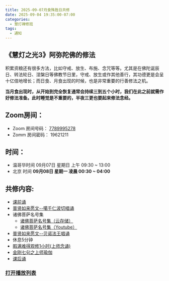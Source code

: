 ```yaml
---
title: 2025-09-07月食殊胜日共修
date: 2025-09-04 19:35:00-07:00
categories:
  - 慧灯禅修班
tags:
  - 通知
---
```

## 《慧灯之光3》阿弥陀佛的修法


积累资粮还有很多方法，比如守戒、放生、布施、念咒等等。尤其是在佛陀诞辰日、转法轮日、涅槃日等佛教节日里，守戒、放生或作其他善行，其功德更是会呈十亿倍地增长；而日食、月食出现的时候，也是非常重要的行善修法之机。


**当月食出现时，从开始到完全恢复通常会持续三到五个小时，我们在此之前就需作好修法准备。此时睡觉是不重要的，半夜三更也要起来修法念经。**


## Zoom房间：

-   Zoom 房间号码： [7789995278](https://us02web.zoom.us/j/7789995278?pwd=VjZmbWJFY2k2K0E5RVB2cTNIQmhqUT09)
-   Zomm 房间密码： 19621211

## 时间：


- 温哥华时间 09月07日 星期日 上午 09:30 ~ 13:00
- 北京 时间 **09月08日 星期一 凌晨 00:30 ~ 04:00**


## 共修内容:


- [课前诵](https://s3.ap-northeast-1.wasabisys.com/hdcx/hdv/videos/%E8%AF%BE%E5%89%8D%E5%BF%B5%E8%AF%B5.mp4)
- [普贤如来愿文--噶千仁波切唱诵](https://s3.ap-northeast-1.wasabisys.com/hdcx/hdv/videos/%e6%99%ae%e8%b4%a4%e5%a6%82%e6%9d%a5%e6%84%bf%e6%96%87.mp4)
- 诸佛菩萨名号集
  - [诸佛菩萨名号集（云存储）](https://s3.ap-northeast-1.wasabisys.com/hdcx/hdv/yigui/%e8%af%b8%e4%bd%9b%e8%8f%a9%e8%90%a8%e5%90%8d%e5%8f%b7%e9%9b%86-%e5%bf%b5%e8%af%b5%e4%bb%aa%e8%bd%a8.mp4)
  - [诸佛菩萨名号集（Youtube）](https://www.youtube.com/watch?v=LrF9qZUOqA4)
- [普贤如来愿文--贝诺法王唱诵](https://s3.ap-northeast-1.wasabisys.com/hdcx/hdv/videos/%E6%99%AE%E8%B4%A4%E7%8E%8B%E5%A6%82%E6%9D%A5%E5%8F%91%E6%84%BF%E6%96%87%EF%BC%88%E8%B4%9D%E8%AF%BA%E6%B3%95%E7%8E%8B%E5%94%B1%E8%AF%B5%EF%BC%89.mp4)
- 休息5分钟
- [暇满难得观修1小时(上师念诵)](https://s3.ap-northeast-1.wasabisys.com/hdcx/hdv/v/4jx/%E6%9A%87%E6%BB%A1%E9%9A%BE%E5%BE%97-%E4%B8%8A%E5%B8%88%E5%BF%B5%E8%AF%B5.mp4)
- [金刚七句之上师瑜伽](https://s3.ap-northeast-1.wasabisys.com/hdcx/hdv/videos/%e9%87%91%e5%88%9a%e4%b8%83%e5%8f%a5-%e6%b5%81%e7%95%85%e7%89%88.mp4)
- [课后诵](https://s3.ap-northeast-1.wasabisys.com/hdcx/hdv/videos/%E5%9B%9E%E5%90%91(2021%E7%89%88).mp4)



### [打开播放列表](https://www.huidengchanxiu.net/playlist/?urls=https://s3.ap-northeast-1.wasabisys.com/hdcx/hdv/videos/%E8%AF%BE%E5%89%8D%E5%BF%B5%E8%AF%B5.mp4@%E8%AF%BE%E5%89%8D%E8%AF%B5|https://s3.ap-northeast-1.wasabisys.com/hdcx/hdv/videos/%E6%99%AE%E8%B4%A4%E5%A6%82%E6%9D%A5%E6%84%BF%E6%96%87.mp4@%E6%99%AE%E8%B4%A4%E5%A6%82%E6%9D%A5%E6%84%BF%E6%96%87%E2%80%93%E5%99%B6%E5%8D%83%E4%BB%81%E6%B3%A2%E5%88%87%E5%94%B1%E8%AF%B5|https://s3.ap-northeast-1.wasabisys.com/hdcx/hdv/yigui/%e8%af%b8%e4%bd%9b%e8%8f%a9%e8%90%a8%e5%90%8d%e5%8f%b7%e9%9b%86-%e5%bf%b5%e8%af%b5%e4%bb%aa%e8%bd%a8.mp4@%E8%AF%B8%E4%BD%9B%E8%8F%A9%E8%90%A8%E5%90%8D%E5%8F%B7%E9%9B%86|https://s3.ap-northeast-1.wasabisys.com/hdcx/hdv/videos/%E6%99%AE%E8%B4%A4%E7%8E%8B%E5%A6%82%E6%9D%A5%E5%8F%91%E6%84%BF%E6%96%87%EF%BC%88%E8%B4%9D%E8%AF%BA%E6%B3%95%E7%8E%8B%E5%94%B1%E8%AF%B5%EF%BC%89.mp4@%E6%99%AE%E8%B4%A4%E5%A6%82%E6%9D%A5%E6%84%BF%E6%96%87%E2%80%93%E8%B4%9D%E8%AF%BA%E6%B3%95%E7%8E%8B%E5%94%B1%E8%AF%B5|https://s3.ap-northeast-1.wasabisys.com/hdcx/hdv/v/%e6%81%92%e5%b8%b8%e5%bf%b5%e8%af%b5%e6%84%bf%e6%96%87.mp4@%E6%81%92%E5%B8%B8%E5%BF%B5%E8%AF%B5%E6%84%BF%E6%96%87%EF%BC%88%E4%BC%91%E6%81%AF5%E5%88%86%E9%92%9F%EF%BC%89|https://s3.ap-northeast-1.wasabisys.com/hdcx/hdv/v/4jx/%E6%9A%87%E6%BB%A1%E9%9A%BE%E5%BE%97-%E4%B8%8A%E5%B8%88%E5%BF%B5%E8%AF%B5.mp4@%E6%9A%87%E6%BB%A1%E9%9A%BE%E5%BE%97%E8%A7%82%E4%BF%AE1%E5%B0%8F%E6%97%B6(%E4%B8%8A%E5%B8%88%E5%BF%B5%E8%AF%B5)|https://s3.ap-northeast-1.wasabisys.com/hdcx/hdv/videos/%e9%87%91%e5%88%9a%e4%b8%83%e5%8f%a5-%e6%b5%81%e7%95%85%e7%89%88.mp4@%E9%87%91%E5%88%9A%E4%B8%83%E5%8F%A5%E4%B9%8B%E4%B8%8A%E5%B8%88%E7%91%9C%E4%BC%BD|https://s3.ap-northeast-1.wasabisys.com/hdcx/hdv/videos/%E5%9B%9E%E5%90%91(2021%E7%89%88).mp4@%E8%AF%BE%E5%90%8E%E8%AF%B5)












